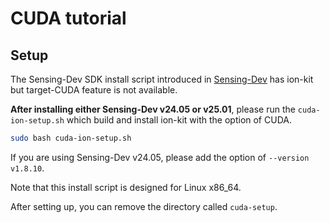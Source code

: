 # CUDA tutorial

## Setup

The Sensing-Dev SDK install script introduced in [Sensing-Dev](https://sensing-dev.github.io/doc/) has ion-kit but target-CUDA feature is not available.

**After installing either Sensing-Dev v24.05 or v25.01**, please run the `cuda-ion-setup.sh` which build and install ion-kit with the option of CUDA.

```bash
sudo bash cuda-ion-setup.sh
```
If you are using Sensing-Dev v24.05, please add the option of `--version v1.8.10`.

Note that this install script is designed for Linux x86_64. 

After setting up, you can remove the directory called `cuda-setup`.
